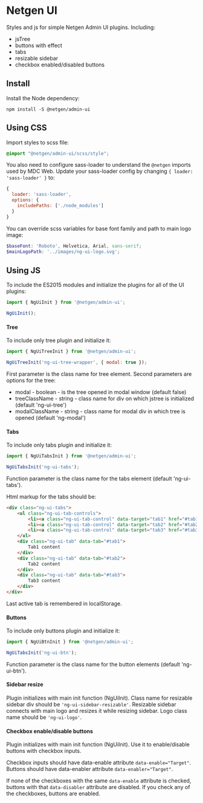 # Netgen UI

Styles and js for simple Netgen Admin UI plugins.
Including:
- jsTree
- buttons with effect
- tabs
- resizable sidebar
- checkbox enabled/disabled buttons

## Install

Install the Node dependency:
```
npm install -S @netgen/admin-ui
```

## Using CSS

Import styles to scss file:
```scss
@import "@netgen/admin-ui/scss/style";
```

You also need to configure sass-loader to understand the `@netgen` imports used by MDC Web. Update your sass-loader config by changing `{ loader: 'sass-loader' }` to:
```js
{
  loader: 'sass-loader',
  options: {
    includePaths: ['./node_modules']
  }
}
```

You can override scss variables for base font family and path to main logo image:
```scss
$baseFont: 'Roboto', Helvetica, Arial, sans-serif;
$mainLogoPath: '../images/ng-ui-logo.svg';
```

## Using JS

To include the ES2015 modules and initialize the plugins for all of the UI plugins:
```js
import { NgUiInit } from '@netgen/admin-ui';

NgUiInit();
```

#### Tree

To include only tree plugin and initialize it:
```js
import { NgUiTreeInit } from '@netgen/admin-ui';

NgUiTreeInit('ng-ui-tree-wrapper', { modal: true });
```

First parameter is the class name for tree element.
Second parameters are options for the tree:
- modal - boolean - is the tree opened in modal window (default false)
- treeClassName - string - class name for div on which jstree is initialized (default 'ng-ui-tree')
- modalClassName - string - class name for modal div in which tree is opened (default 'ng-modal')

#### Tabs

To include only tabs plugin and initialize it:
```js
import { NgUiTabsInit } from '@netgen/admin-ui';

NgUiTabsInit('ng-ui-tabs');
```

Function parameter is the class name for the tabs element (default 'ng-ui-tabs').

Html markup for the tabs should be:
```html
<div class="ng-ui-tabs">
    <ul class="ng-ui-tab-controls">
        <li><a class="ng-ui-tab-control" data-target="tab1" href="#tab1">Tab1</a></li>
        <li><a class="ng-ui-tab-control" data-target="tab2" href="#tab2">Tab2</a></li>
        <li><a class="ng-ui-tab-control" data-target="tab3" href="#tab3">Tab3</a></li>
    </ul>
    <div class="ng-ui-tab" data-tab="#tab1">
        Tab1 content
    </div>
    <div class="ng-ui-tab" data-tab="#tab2">
        Tab2 content
    </div>
    <div class="ng-ui-tab" data-tab="#tab3">
        Tab3 content
    </div>
</div>
```

Last active tab is remembered in localStorage.

#### Buttons

To include only buttons plugin and initialize it:
```js
import { NgUiBtnInit } from '@netgen/admin-ui';

NgUiTabsInit('ng-ui-btn');
```

Function parameter is the class name for the button elements (default 'ng-ui-btn').

#### Sidebar resize

Plugin initializes with main init function (NgUiInit).
Class name for resizable sidebar div should be `'ng-ui-sidebar-resizable'`.
Resizable sidebar connects with main logo and resizes it while resizing sidebar. Logo class name should be `'ng-ui-logo'`.

#### Checkbox enable/disable buttons

Plugin initializes with main init function (NgUiInit).
Use it to enable/disable buttons with checkbox inputs.

Checkbox inputs should have data-enable attribute `data-enable="Target"`.
Buttons should have data-enabler attribute `data-enabler="Target"`.

If none of the checkboxes with the same `data-enable` attribute is checked, buttons with that `data-disabler` attribute are disabled. If you check any of the checkboxes, buttons are enabled.
